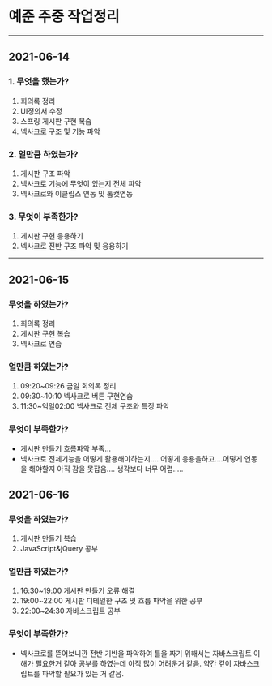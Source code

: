 # 예준 주중 작업정리
---------------------------------------------------------------------------------------
## 2021-06-14

### 1. 무엇을 했는가?
 1) 회의록 정리
 2) UI정의서 수정
 3) 스프링 게시판 구현 복습
 4) 넥사크로 구조 및 기능 파악
### 2. 얼만큼 하였는가?
 1) 게시판 구조 파악
 2) 넥사크로 기능에 무엇이 있는지 전체 파악
 3) 넥사크로와 이클립스 연동 및 톰캣연동 
### 3. 무엇이 부족한가?
 1) 게시판 구현 응용하기
 2) 넥사크로 전반 구조 파악 및 응용하기

----------------------------------------------------------------------
## 2021-06-15
### 무엇을 하였는가?
1) 회의록 정리
2) 게시판 구현 복습
3) 넥사크로 연습

### 얼만큼 하였는가?
1) 09:20~09:26 금일 회의록 정리
2) 09:30~10:10 넥사크로 버튼 구현연습
3) 11:30~익일02:00 넥사크로 전체 구조와 특징 파악

### 무엇이 부족한가?
- 게시판 만들기 흐름파악 부족...
- 넥사크로 전체기능을 어떻게 활용해야하는지.... 어떻게 응용을하고....어떻게 연동을 해야할지 아직 감을 못잡음.... 생각보다 너무 어렵.....

## 2021-06-16
### 무엇을 하였는가?
1) 게시판 만들기 복습
2) JavaScript&jQuery 공부

### 얼만큼 하였는가?
1) 16:30~19:00 게시판 만들기 오류 해결
2) 19:00~22:00 게시판 디테일한 구조 및 흐름 파악을 위한 공부
3) 22:00~24:30 자바스크립트 공부

### 무엇이 부족한가?
- 넥사크로를 뜯어보니깐 전반 기반을 파악하여 틀을 짜기 위해서는 자바스크립트 이해가 필요한거 같아 공부를 하였는데 아직 많이 어려운거 같음.
  약간 깊이 자바스크립트를 파악할 필요가 있는 거 같음. 
